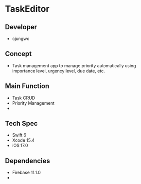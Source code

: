 # TaskEditor

## Developer
- cjungwo

## Concept
- Task management app to manage priority automatically using importance level, urgency level, due date, etc.

## Main Function
- Task CRUD
- Priority Management 
- 

## Tech Spec
- Swift 6
- Xcode 15.4
- iOS 17.0

## Dependencies
- Firebase 11.1.0
- 
